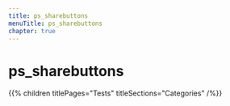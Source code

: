 ```yaml
---
title: ps_sharebuttons
menuTitle: ps_sharebuttons
chapter: true
---
```


# ps_sharebuttons

{{% children titlePages="Tests" titleSections="Categories" /%}}